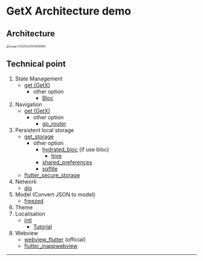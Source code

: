 # GetX Architecture demo

## Architecture

<img src="https://cdn.jsdelivr.net/gh/WingCH/ImageHosting@master/uPic/image-20220324143954889.png" alt="image-20220324143954889" style="zoom:50%;" />

## Technical point

1. State Management
   - [get (GetX)](https://pub.dev/packages/get)
     - other option
       - [Bloc](https://pub.dev/packages/bloc)
2. Navigation
   - [get (GetX)](https://pub.dev/packages/get)
     - other option
       - [go_router](https://pub.dev/packages/go_router)
3. Persistent local storage
   - [get_storage](https://pub.dev/packages/get_storage)
     - other option
       - [hydrated_bloc](https://pub.dev/packages/hydrated_bloc) (if use bloc)
         - [hive](https://pub.dev/packages/hive)
       - [shared_preferences](https://pub.dev/packages/shared_preferences)
       - [sqflite](https://pub.dev/packages/sqflite)
   - [flutter_secure_storage](https://pub.dev/packages/flutter_secure_storage)
4. Network
   - [dio](https://pub.dev/packages/dio)
5. Model (Convert JSON to model)
   - [freezed](https://pub.dev/packages/freezed)
6. Theme
7. Localisation
   - [intl](https://pub.dev/packages/intl)
     - [Tutorial](https://wingch-apps.medium.com/flutter-intl-%E5%9C%8B%E9%9A%9B%E5%8C%96-%E6%9C%AC%E5%9C%B0%E5%8C%96-2775e6218c80)
8. Webview
   - [webview_flutter](https://pub.dev/packages/webview_flutter) (official)
   - [flutter_inappwebview](https://pub.dev/packages/flutter_inappwebview)

---

